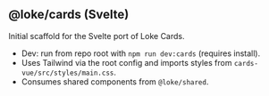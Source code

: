## @loke/cards (Svelte)

Initial scaffold for the Svelte port of Loke Cards.

- Dev: run from repo root with `npm run dev:cards` (requires install).
- Uses Tailwind via the root config and imports styles from `cards-vue/src/styles/main.css`.
- Consumes shared components from `@loke/shared`.

